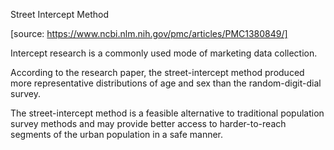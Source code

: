 Street Intercept Method

[source: https://www.ncbi.nlm.nih.gov/pmc/articles/PMC1380849/]

Intercept research is a commonly used mode of marketing data collection.

According to the research paper, the street-intercept method produced more representative distributions of age and sex than the random-digit-dial survey.

The street-intercept method is a feasible alternative to traditional population survey methods and may provide better access to harder-to-reach segments of the urban population in a safe manner.

